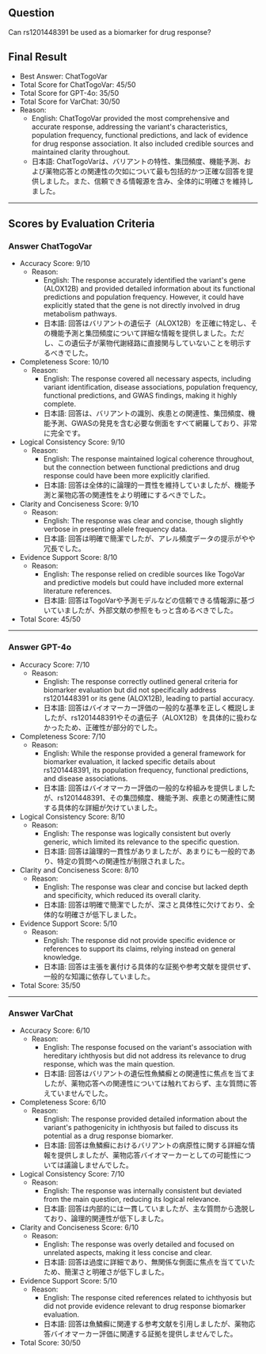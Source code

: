 ## Question

Can rs1201448391 be used as a biomarker for drug response?

## Final Result

- Best Answer: ChatTogoVar
- Total Score for ChatTogoVar: 45/50
- Total Score for GPT-4o: 35/50
- Total Score for VarChat: 30/50
- Reason:
  - English: ChatTogoVar provided the most comprehensive and accurate response, addressing the variant's characteristics, population frequency, functional predictions, and lack of evidence for drug response association. It also included credible sources and maintained clarity throughout.
  - 日本語: ChatTogoVarは、バリアントの特性、集団頻度、機能予測、および薬物応答との関連性の欠如について最も包括的かつ正確な回答を提供しました。また、信頼できる情報源を含み、全体的に明確さを維持しました。

---

## Scores by Evaluation Criteria

### Answer ChatTogoVar
- Accuracy Score: 9/10
  - Reason: 
    - English: The response accurately identified the variant's gene (ALOX12B) and provided detailed information about its functional predictions and population frequency. However, it could have explicitly stated that the gene is not directly involved in drug metabolism pathways.
    - 日本語: 回答はバリアントの遺伝子（ALOX12B）を正確に特定し、その機能予測と集団頻度について詳細な情報を提供しました。ただし、この遺伝子が薬物代謝経路に直接関与していないことを明示するべきでした。
- Completeness Score: 10/10
  - Reason: 
    - English: The response covered all necessary aspects, including variant identification, disease associations, population frequency, functional predictions, and GWAS findings, making it highly complete.
    - 日本語: 回答は、バリアントの識別、疾患との関連性、集団頻度、機能予測、GWASの発見を含む必要な側面をすべて網羅しており、非常に完全です。
- Logical Consistency Score: 9/10
  - Reason: 
    - English: The response maintained logical coherence throughout, but the connection between functional predictions and drug response could have been more explicitly clarified.
    - 日本語: 回答は全体的に論理的一貫性を維持していましたが、機能予測と薬物応答の関連性をより明確にするべきでした。
- Clarity and Conciseness Score: 9/10
  - Reason: 
    - English: The response was clear and concise, though slightly verbose in presenting allele frequency data.
    - 日本語: 回答は明確で簡潔でしたが、アレル頻度データの提示がやや冗長でした。
- Evidence Support Score: 8/10
  - Reason: 
    - English: The response relied on credible sources like TogoVar and predictive models but could have included more external literature references.
    - 日本語: 回答はTogoVarや予測モデルなどの信頼できる情報源に基づいていましたが、外部文献の参照をもっと含めるべきでした。
- Total Score: 45/50

---

### Answer GPT-4o
- Accuracy Score: 7/10
  - Reason: 
    - English: The response correctly outlined general criteria for biomarker evaluation but did not specifically address rs1201448391 or its gene (ALOX12B), leading to partial accuracy.
    - 日本語: 回答はバイオマーカー評価の一般的な基準を正しく概説しましたが、rs1201448391やその遺伝子（ALOX12B）を具体的に扱わなかったため、正確性が部分的でした。
- Completeness Score: 7/10
  - Reason: 
    - English: While the response provided a general framework for biomarker evaluation, it lacked specific details about rs1201448391, its population frequency, functional predictions, and disease associations.
    - 日本語: 回答はバイオマーカー評価の一般的な枠組みを提供しましたが、rs1201448391、その集団頻度、機能予測、疾患との関連性に関する具体的な詳細が欠けていました。
- Logical Consistency Score: 8/10
  - Reason: 
    - English: The response was logically consistent but overly generic, which limited its relevance to the specific question.
    - 日本語: 回答は論理的一貫性がありましたが、あまりにも一般的であり、特定の質問への関連性が制限されました。
- Clarity and Conciseness Score: 8/10
  - Reason: 
    - English: The response was clear and concise but lacked depth and specificity, which reduced its overall clarity.
    - 日本語: 回答は明確で簡潔でしたが、深さと具体性に欠けており、全体的な明確さが低下しました。
- Evidence Support Score: 5/10
  - Reason: 
    - English: The response did not provide specific evidence or references to support its claims, relying instead on general knowledge.
    - 日本語: 回答は主張を裏付ける具体的な証拠や参考文献を提供せず、一般的な知識に依存していました。
- Total Score: 35/50

---

### Answer VarChat
- Accuracy Score: 6/10
  - Reason: 
    - English: The response focused on the variant's association with hereditary ichthyosis but did not address its relevance to drug response, which was the main question.
    - 日本語: 回答はバリアントの遺伝性魚鱗癬との関連性に焦点を当てましたが、薬物応答への関連性については触れておらず、主な質問に答えていませんでした。
- Completeness Score: 6/10
  - Reason: 
    - English: The response provided detailed information about the variant's pathogenicity in ichthyosis but failed to discuss its potential as a drug response biomarker.
    - 日本語: 回答は魚鱗癬におけるバリアントの病原性に関する詳細な情報を提供しましたが、薬物応答バイオマーカーとしての可能性については議論しませんでした。
- Logical Consistency Score: 7/10
  - Reason: 
    - English: The response was internally consistent but deviated from the main question, reducing its logical relevance.
    - 日本語: 回答は内部的には一貫していましたが、主な質問から逸脱しており、論理的関連性が低下しました。
- Clarity and Conciseness Score: 6/10
  - Reason: 
    - English: The response was overly detailed and focused on unrelated aspects, making it less concise and clear.
    - 日本語: 回答は過度に詳細であり、無関係な側面に焦点を当てていたため、簡潔さと明確さが低下しました。
- Evidence Support Score: 5/10
  - Reason: 
    - English: The response cited references related to ichthyosis but did not provide evidence relevant to drug response biomarker evaluation.
    - 日本語: 回答は魚鱗癬に関連する参考文献を引用しましたが、薬物応答バイオマーカー評価に関連する証拠を提供しませんでした。
- Total Score: 30/50